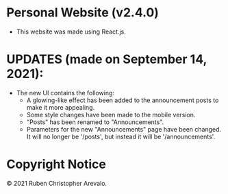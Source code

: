 # Personal Website (v2.4.0)

* This website was made using React.js.

# UPDATES (made on September 14, 2021):

* The new UI contains the following:
    * A glowing-like effect has been added to the announcement posts to make it more appealing.
    * Some style changes have been made to the mobile version.
    * "Posts" has been renamed to "Announcements".
    * Parameters for the new "Announcements" page have been changed. It will no longer be '/posts', but instead it will be '/announcements'.  

# Copyright Notice

© 2021 Ruben Christopher Arevalo.
